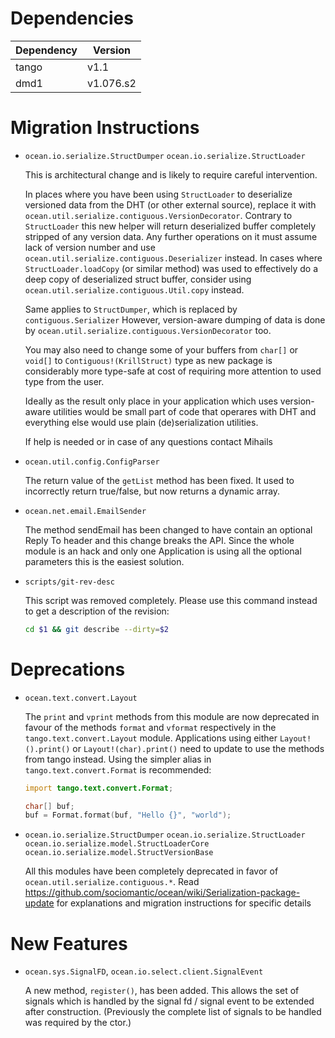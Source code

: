 Dependencies
============

Dependency | Version
-----------|---------
tango      | v1.1
dmd1       | v1.076.s2

Migration Instructions
======================

* `ocean.io.serialize.StructDumper`
  `ocean.io.serialize.StructLoader`

  This is architectural change and is likely to require careful intervention.

  In places where you have been using `StructLoader` to deserialize versioned
  data from the DHT (or other external source), replace it with
  `ocean.util.serialize.contiguous.VersionDecorator`. Contrary to `StructLoader`
  this new helper will return deserialized buffer completely stripped of any
  version data. Any further operations on it must assume lack of version number
  and use `ocean.util.serialize.contiguous.Deserializer` instead. In cases
  where `StructLoader.loadCopy` (or similar method) was used to effectively
  do a deep copy of deserialized struct buffer, consider using
  `ocean.util.serialize.contiguous.Util.copy` instead.

  Same applies to `StructDumper`, which is replaced by `contiguous.Serializer`
  However, version-aware dumping of data is done by
  `ocean.util.serialize.contiguous.VersionDecorator` too.

  You may also need to change some of your buffers from `char[]` or `void[]` to
  `Contiguous!(KrillStruct)` type as new package is considerably more type-safe
  at cost of requiring more attention to used type from the user.

  Ideally as the result only place in your application which uses version-aware
  utilities would be small part of code that operares with DHT and everything
  else would use plain (de)serialization utilities.

  If help is needed or in case of any questions contact Mihails

* `ocean.util.config.ConfigParser`

  The return value of the `getList` method has been fixed. It used to
  incorrectly return true/false, but now returns a dynamic array.

* `ocean.net.email.EmailSender`

  The method sendEmail has been changed to have contain an optional
  Reply To header and this change breaks the API. Since the whole
  module is an hack and only one Application is using all the optional
  parameters this is the easiest solution.

* `scripts/git-rev-desc`

  This script was removed completely. Please use this command instead to get
  a description of the revision:

  ```sh
  cd $1 && git describe --dirty=$2
  ```

Deprecations
============

* `ocean.text.convert.Layout`

  The `print` and `vprint` methods from this module are now deprecated in favour
  of the methods `format` and `vformat` respectively in the
  `tango.text.convert.Layout` module. Applications using either
  `Layout!().print()` or `Layout!(char).print()` need to update to use the
  methods from tango instead. Using the simpler alias in
  `tango.text.convert.Format` is recommended:

  ```d
  import tango.text.convert.Format;

  char[] buf;
  buf = Format.format(buf, "Hello {}", "world");
  ```

* `ocean.io.serialize.StructDumper`
  `ocean.io.serialize.StructLoader`
  `ocean.io.serialize.model.StructLoaderCore`
  `ocean.io.serialize.model.StructVersionBase`

  All this modules have been completely deprecated in favor
  of `ocean.util.serialize.contiguous.*`. Read
  https://github.com/sociomantic/ocean/wiki/Serialization-package-update
  for explanations and migration instructions for specific details


New Features
============

* `ocean.sys.SignalFD`, `ocean.io.select.client.SignalEvent`

  A new method, `register()`, has been added. This allows the set of signals
  which is handled by the signal fd / signal event to be extended after
  construction. (Previously the complete list of signals to be handled was
  required by the ctor.)

